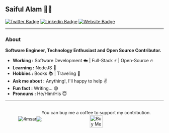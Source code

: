 ## Saiful Alam 👨‍💻
[![Twitter Badge](https://img.shields.io/badge/-4msar-1ca0f1?style=for-the-badge&logo=twitter&logoColor=white&link=https://twitter.com/4msar)](https://twitter.com/4msar) 
[![Linkedin Badge](https://img.shields.io/badge/-4msar-blue?style=for-the-badge&logo=Linkedin&logoColor=white&link=https://www.linkedin.com/in/4msar/)](https://www.linkedin.com/in/4msar/)
[![Website Badge](https://img.shields.io/badge/-Saiful_Alam-blue?style=for-the-badge&logo=appveyor&logoColor=white&link=https://msar.me/)](https://msar.me/)

---------------------------------------------------------------------------------------------------------------------------------------------------------------------------------
### About

<b>Software Engineer, Technology Enthusiast and Open Source Contributor.</b>

-  **Working :** Software Development :cloud: | Full-Stack :zap: | Open-Source :fire: 
-  **Learning :** NodeJS :beginner: 
-  **Hobbies :** Books :books: | Traveling :ocean:
-  **Ask me about :** Anything!, I'll happy to help :v:
-  **Fun fact :** Writing... :sweat_smile:
-  **Pronouns :** He/Him/His :innocent:

---------------------------------------------------------------------------------------------------------------------------------------------------------------------------------

<div style="display: flex; align-items: center; justify-content: center; text-align: center;">
  <img src="https://github-readme-stats.vercel.app/api/top-langs?username=4msar&show_icons=true&locale=en&layout=compact" alt="4msar" />
  <img src="https://github-readme-stats.vercel.app/api?username=4msar&show_icons=true" />
  <!-- <img src="https://camo.githubusercontent.com/c8603029e1d7baade74d71c1823bdcdbaa61f08c2bf062a483e02e0f4ace034c/68747470733a2f2f692e67697068792e636f6d2f5254684e30684f5332474f344d2e676966" data-canonical-src="https://i.giphy.com/RThN0hOS2GO4M.gif" style="max-width:100%;">
</div> -->

---------------------------------------------------------------------------------------------------------------------------------------------------------------------------------
<p align="center">
  You can buy me a coffee to support my contribution.<br/>
  <a href="//www.buymeacoffee.com/msar" target="_blank">
    <img src="https://cdn.buymeacoffee.com/buttons/v2/default-yellow.png" alt="Buy Me A Coffee" height="40px">
  </a>
</p>
